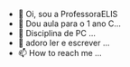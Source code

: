 - 👋  Oi, sou a ProfessoraELIS
- 👀 Dou aula para o 1 ano C...
- 🌱 Disciplina de PC ...
- 💞️ adoro ler e escrever ...
- 📫 How to reach me ...

<!---
ProfessoraELIS/ProfessoraELIS is a ✨ special ✨ repository because its `README.md` (this file) appears on your GitHub profile.
You can click the Preview link to take a look at your changes.
--->
